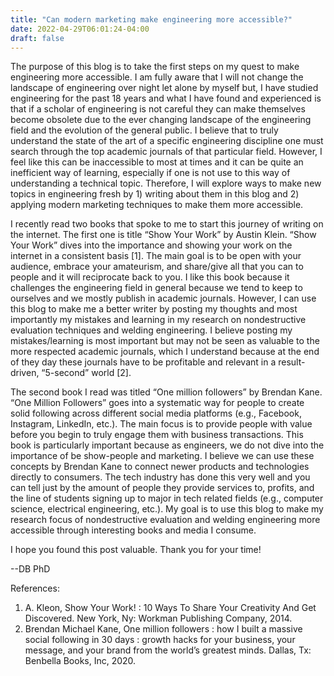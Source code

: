```yaml
---
title: "Can modern marketing make engineering more accessible?"
date: 2022-04-29T06:01:24-04:00
draft: false
---
```


The purpose of this blog is to take the first steps on my quest to make engineering more accessible. I am fully aware that I will not change the landscape of engineering over night let alone by myself but, I have studied engineering for the past 18 years and what I have found and experienced is that if a scholar of engineering is not careful they can make themselves become obsolete due to the ever changing landscape of the engineering field and the evolution of the general public. I believe that to truly understand the state of the art of a specific engineering discipline one must search through the top academic journals of that particular field. However, I feel like this can be inaccessible to most at times and it can be quite an inefficient way of learning, especially if one is not use to this way of understanding a technical topic. Therefore, I will explore ways to make new topics in engineering fresh by 1) writing about them in this blog and 2) applying modern marketing techniques to make them more accessible.

I recently read two books that spoke to me to start this journey of writing on the internet. The first one is title “Show Your Work” by Austin Klein. “Show Your Work” dives into the importance and showing your work on the internet in a consistent basis [1]. The main goal is to be open with your audience, embrace your amateurism, and share/give all that you can to people and it will reciprocate back to you. I like this book because it challenges the engineering field in general because we tend to keep to ourselves and we mostly publish in academic journals. However, I can use this blog to make me a better writer by posting my thoughts and most importantly my mistakes and learning in my research on nondestructive evaluation techniques and welding engineering. I believe posting my mistakes/learning is most important but may not be seen as valuable to the more respected academic journals, which I understand because at the end of they day these journals have to be profitable and relevant in a result-driven, “5-second” world [2].

The second book I read was titled “One million followers” by Brendan Kane. “One Million Followers” goes into a systematic way for people to create solid following across different social media platforms (e.g., Facebook, Instagram, LinkedIn, etc.). The main focus is to provide people with value before you begin to truly engage them with business transactions. This book is particularly important because as engineers, we do not dive into the importance of be show-people and marketing. I believe we can use these concepts by Brendan Kane to connect newer products and technologies directly to consumers. The tech industry has done this very well and you can tell just by the amount of people they provide services to, profits, and the line of students signing up to major in tech related fields (e.g., computer science, electrical engineering, etc.). My goal is to use this blog to make my research focus of nondestructive evaluation and welding engineering more accessible through interesting books and media I consume.

I hope you found this post valuable. Thank you for your time!

--DB PhD

References:
1. A. Kleon, Show Your Work! : 10 Ways To Share Your Creativity And Get Discovered. New York, Ny: Workman Publishing Company, 2014.
2. Brendan Michael Kane, One million followers : how I built a massive social following in 30 days : growth hacks for your business, your message, and your brand from the world’s greatest minds. Dallas, Tx: Benbella Books, Inc, 2020.